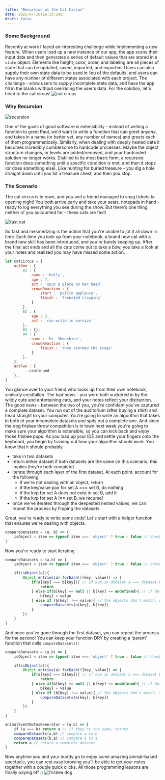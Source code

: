 ```yaml
---
title: "Recursion at the Cat Circus"
date: 2021-07-16T16:50:24Z
draft: false
---
```

### Some Background

Recently at work I faced an interesting challenge while implementing a new feature. When users load up a new instance of our app, the app scans
their input data and then generates a series of default values that are stored in a `state` object. Elements like height, color, order, and labeling
are all pieces of state that can be updated, saved, imported, and exported. Users can also supply their own state data to be used in lieu of the defaults, 
and users can have any number of different states associated with each project. The challenge - allow users to supply incomplete state data, and have the app 
fill in the blanks without overriding the user's data. For the solution, let's head to the cat circus!
![cat circus](https://assets.dnainfo.com/photo/2016/9/1473349372-272315/extralarge.jpg) 

### Why Recursion
![recursion](https://theburningmonk.com/wp-content/uploads/2017/08/recursion-01.png)

One of the goals of good software is extensibility - instead of writing a function to greet Paul, we'd want to write a function that can greet _anyone_, and takes in 
a name (or better yet, any number of names) and greets each of them programmatically. Similarly, when dealing with deeply nested data it becomes incredibly cumbersome 
to hardcode processes. Maybe the object structure changes, or levels are added/removed, and your hardcoded solution no longer works. Distilled to its most basic form, 
a recursive function does something until a specific condition is met, and then it stops (or does something else). Like hunting for buried treasure - you dig a hole straight 
down until you hit a treasure chest, and then you stop.  
### The Scenario

The cat circus is in town, and you and a friend managed to snag tickets to opening night! You both arrive early and take your seats, notepads in hand - ready to 
log everything you see during the show. But there's one thing neither of you accounted for - these cats are fast!

![fast cat](https://33.media.tumblr.com/2af266dbaf88f82a533e727b7d3ca783/tumblr_nvwvmmEucR1uuyy36o1_500.gif)

So fast and mesmerizing is the action that you're unable to jot it all down in time. Each time you look up from your notebook, a brand new cat with a brand new skill 
has been introduced, and you're barely keeping up. After the final act ends and all the cats come out to take a bow, you take a look at your notes and realized you may
have missed some action. 

```js
let catCircus = {
    actOne : {
        01 : {
            name : 'Holly', 
            age : 7,
            act : 'spun a plate on her head',
            crowdReaction : {
                start : 'polite applause', 
                finish : 'frenzied clapping'
            }
        },
        02 : {
            age : 2, 
            act : 'can write in cursive'
        },
        03 : {},
        04 : {
            name : 'Mr. Shoeshine',
            crowdReaction : {
                finish : 'they stormed the stage'
            }
        },
    },
    actTwo : {
        ...continued
    },
}
```
You glance over to your friend who looks up from their own notebook, similarly crestfallen. The bad news - you were both suckered in by the wildly cute and entertaining cats, 
and your notes reflect your distraction. The good news - between the two of you, you're confident you've captured a complete dataset. You run out of the auditorium (after buying a shirt)
and head straight to your computer. You're going to write an algorithm that takes in both of your incomplete datasets and spits out a complete one. And since the dog frisbee throw competition 
is in town next week you're going to make sure your algorithm is extensible, so you can kick back and enjoy those frisbee pups. As you load up your IDE and settle your fingers onto the keyboard, 
you begin by framing out how your algorithm should work. You know that it should probably 

- take in two datasets
- return either dataset if both datasets are the same (in this scenario, this implies they're both complete)
- iterate through each layer of the first dataset. At each point, account for the following
    - if we're not dealing with an object, return 
    - if the key/value pair for set A === set B, do nothing
    - if the kvp for set A does not exist in set B, add it
    - if the kvp for set A !== set B, we recurse! 
- once we've iterated through the deepested nested values, we can repeat the process by flipping the datasets 

Great, you're ready to write some code! Let's start with a helper function that ensures we're dealing with objects. 

```js
compareDatasets = (a, b) => {
    isObject = item => typeof item === 'object' ? true : false // check and end recursion if not provided an object 
}
```
 
Now you're ready to start iterating

```js
compareDatasets = (a,b) => {
    isObject = item => typeof item === 'object' ? true : false // check and end recursion if not provided an object 

    if(isObject(a)){
        Object.entries(a).forEach(([key, value]) => {
            if(a[key] === b[key]){ // if kvp in dataset a === dataset b, do nothing 
                return 
            } else if(b[key] == null || b[key] == undefined){ // if dataset b is missing an element found in dataset a, add it 
                b[key] = value                     
            } else if (b[key] !== value){ // the objects don't match, so we recurse down a level
                compareDatasets(a[key], b[key])       
            } 
        })
    }
}
```
And once you've gone through the first dataset, you can repeat the process for the second! You can keep your function DRY by creating a 'parent' function that calls `compareDatasets()` 

```js
compareDatasets = (a,b) => {
    isObject = item => typeof item === 'object' ? true : false // check and end recursion if not provided an object 

    if(isObject(a)){
        Object.entries(a).forEach(([key, value]) => {
            if(a[key] === b[key]){ // if kvp in dataset a === dataset b, do nothing 
                return 
            } else if(b[key] == null || b[key] == undefined){ // if dataset b is missing an element found in dataset a, add it 
                b[key] = value                     
            } else if (b[key] !== value){ // the objects don't match, so we recurse down a level
                compareDatasets(a[key], b[key])       
            } 
        })
    }
}

animalEventNotesGenerator = (a,b) => {
    if (a === b) return a // if they're the same, return 
    compareDatasets(a,b) // compare a to b
    compareDatasets(b,a) // compare b to a
    return a // return a complete dataset 
}
```
Now anytime you and your buddy go to enjoy some amazing animal-based spectacle, you can rest easy knowing you'll be able to get your notes together with a couple quick clicks. All those programming
lessons are finally paying off :)
![frisbee dog](https://www.irishnews.com/picturesarchive/irishnews/irishnews/2019/02/25/205100809-bace59b9-d607-4e6d-9bbe-e87630f4d03a.jpg)
